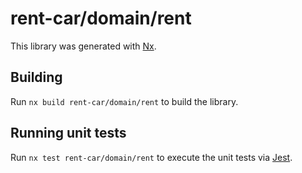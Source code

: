 # rent-car/domain/rent

This library was generated with [Nx](https://nx.dev).

## Building

Run `nx build rent-car/domain/rent` to build the library.

## Running unit tests

Run `nx test rent-car/domain/rent` to execute the unit tests via [Jest](https://jestjs.io).
